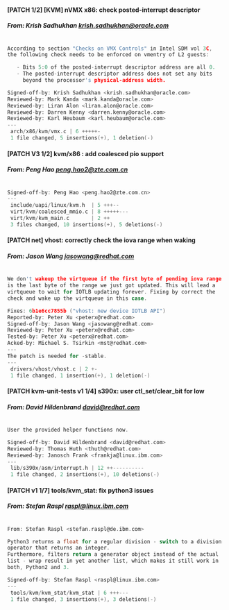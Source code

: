 #### [PATCH 1/2] [KVM] nVMX x86: check posted-interrupt descriptor
##### From: Krish Sadhukhan <krish.sadhukhan@oracle.com>

```c

According to section "Checks on VMX Controls" in Intel SDM vol 3C,
the following check needs to be enforced on vmentry of L2 guests:

   - Bits 5:0 of the posted-interrupt descriptor address are all 0.
   - The posted-interrupt descriptor address does not set any bits
     beyond the processor's physical-address width.

Signed-off-by: Krish Sadhukhan <krish.sadhukhan@oracle.com>
Reviewed-by: Mark Kanda <mark.kanda@oracle.com>
Reviewed-by: Liran Alon <liran.alon@oracle.com>
Reviewed-by: Darren Kenny <darren.kenny@oracle.com>
Reviewed-by: Karl Heubaum <karl.heubaum@oracle.com>
---
 arch/x86/kvm/vmx.c | 6 +++++-
 1 file changed, 5 insertions(+), 1 deletion(-)

```
#### [PATCH V3 1/2] kvm/x86 : add coalesced pio support
##### From: Peng Hao <peng.hao2@zte.com.cn>

```c

Signed-off-by: Peng Hao <peng.hao2@zte.com.cn>
---
 include/uapi/linux/kvm.h  | 5 +++--
 virt/kvm/coalesced_mmio.c | 8 +++++---
 virt/kvm/kvm_main.c       | 2 ++
 3 files changed, 10 insertions(+), 5 deletions(-)

```
#### [PATCH net] vhost: correctly check the iova range when waking
##### From: Jason Wang <jasowang@redhat.com>

```c

We don't wakeup the virtqueue if the first byte of pending iova range
is the last byte of the range we just got updated. This will lead a
virtqueue to wait for IOTLB updating forever. Fixing by correct the
check and wake up the virtqueue in this case.

Fixes: 6b1e6cc7855b ("vhost: new device IOTLB API")
Reported-by: Peter Xu <peterx@redhat.com>
Signed-off-by: Jason Wang <jasowang@redhat.com>
Reviewed-by: Peter Xu <peterx@redhat.com>
Tested-by: Peter Xu <peterx@redhat.com>
Acked-by: Michael S. Tsirkin <mst@redhat.com>
---
The patch is needed for -stable.
---
 drivers/vhost/vhost.c | 2 +-
 1 file changed, 1 insertion(+), 1 deletion(-)

```
#### [PATCH kvm-unit-tests v1 1/4] s390x: user ctl_set/clear_bit for low
##### From: David Hildenbrand <david@redhat.com>

```c

User the provided helper functions now.

Signed-off-by: David Hildenbrand <david@redhat.com>
Reviewed-by: Thomas Huth <thuth@redhat.com>
Reviewed-by: Janosch Frank <frankja@linux.ibm.com>
---
 lib/s390x/asm/interrupt.h | 12 ++----------
 1 file changed, 2 insertions(+), 10 deletions(-)

```
#### [PATCH v1 1/7] tools/kvm_stat: fix python3 issues
##### From: Stefan Raspl <raspl@linux.ibm.com>

```c

From: Stefan Raspl <stefan.raspl@de.ibm.com>

Python3 returns a float for a regular division - switch to a division
operator that returns an integer.
Furthermore, filters return a generator object instead of the actual
list - wrap result in yet another list, which makes it still work in
both, Python2 and 3.

Signed-off-by: Stefan Raspl <raspl@linux.ibm.com>
---
 tools/kvm/kvm_stat/kvm_stat | 6 +++---
 1 file changed, 3 insertions(+), 3 deletions(-)

```

